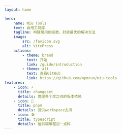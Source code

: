 ```yaml
---
layout: home

hero:
    name: Niu Tools
    text: 自用工具库
    tagline: 构建常用的函数，封装最优的解决方法
    image:
        src: /favicon.svg
        alt: VitePress
    actions:
        - theme: brand
          text: 开始
          link: /guide/introduction
        - theme: alt
          text: 查看GitHub
          link: https://github.com/npmrun/niu-tools
features:
    - icon: ⚡️
      title: changeset
      details: 管理多个库之间的版本依赖
    - icon: 🖖
      title: pnpm
      details: 提供workspace支持
    - icon: 🛠️
      title: typescript
      details: 给前端编程加一点料
---
```


<style>
    .VPFeatures.VPHomeFeatures .items .item{
        width: 100%;
        
    }
    @media (min-width: 640px){
        .VPFeatures.VPHomeFeatures .items .item{
            width: calc(100% / 2);
        }
    }
    @media (min-width: 768px){
        .VPFeatures.VPHomeFeatures .items .item{
            width: calc(100% / 3);
        }
    }
    :root {
        --vp-home-hero-name-color: transparent;
        --vp-home-hero-name-background: -webkit-linear-gradient(120deg, #bd34fe, #41d1ff);
    }
</style>
